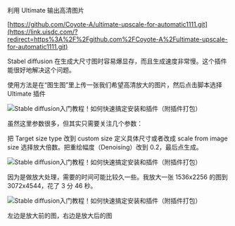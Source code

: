 利用 Ultimate 输出高清图片

[https://github.com/Coyote-A/ultimate-upscale-for-automatic1111.git](https://link.uisdc.com/?redirect=https%3A%2F%2Fgithub.com%2FCoyote-A%2Fultimate-upscale-for-automatic1111.git)



Stabel diffusion 在生成大尺寸图时容易爆显存，而且生成速度非常慢。这个插件能很好地解决这个问题。

使用方法是在“图生图”里上传一张我们希望高清放大的图片，然后点击脚本选择 Ultimate 插件

![Stable diffusion入门教程！如何快速搞定安装和插件（附插件打包）](https://image.uisdc.com/wp-content/uploads/2023/05/uisdc-cy-20230505-15.jpg)

虽然这里参数很多，但其实只需要关注几个参数：

把 Target size type 改到 custom size 定义具体尺寸或者改成 scale from image size 选择放大倍数。把重绘幅度（Denoising）改到 0.2，最后点生成。

![Stable diffusion入门教程！如何快速搞定安装和插件（附插件打包）](https://image.uisdc.com/wp-content/uploads/2023/05/uisdc-cy-20230505-16.jpg)

因为是做放大处理，需要的时间可能比较久一些。我放大一张 1536x2256 的图到 3072x4544，花了 3 分 46 秒。

![Stable diffusion入门教程！如何快速搞定安装和插件（附插件打包）](https://image.uisdc.com/wp-content/uploads/2023/05/uisdc-cy-20230505-17.jpg)

左边是放大前的图，右边是放大后的图